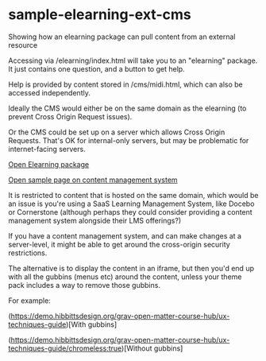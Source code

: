 # sample-elearning-ext-cms
Showing how an elearning package can pull content from an external resource

Accessing via /elearning/index.html will take you to an "elearning" package. It just contains one question, and a button to get help.

Help is provided by content stored in /cms/midi.html, which can also be accessed independently.

Ideally the CMS would either be on the same domain as the elearning (to prevent Cross Origin Request issues).

Or the CMS could be set up on a server which allows Cross Origin Requests. That's OK for internal-only servers, but may be problematic for internet-facing servers.

<a href="elearning/index.html">Open Elearning package</a>

<a href="cms/midi.html">Open sample page on content management system</a>

It is restricted to content that is hosted on the same domain, which would be an issue is you're using a SaaS Learning Management System, like Docebo or Cornerstone (although perhaps they could consider providing a content management system alongside their LMS offerings?)

If you have a content management system, and can make changes at a server-level, it might be able to get around the cross-origin security restrictions.

The alternative is to display the content in an iframe, but then you'd end up with all the gubbins (menus etc) around the content, unless your theme pack includes a way to remove those gubbins.

For example:

(https://demo.hibbittsdesign.org/grav-open-matter-course-hub/ux-techniques-guide)[With gubbins]

(https://demo.hibbittsdesign.org/grav-open-matter-course-hub/ux-techniques-guide/chromeless:true)[Without gubbins]
